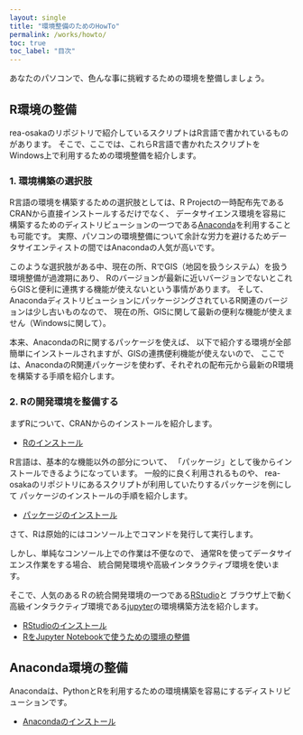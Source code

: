 ```yaml
---
layout: single
title: "環境整備のためのHowTo"
permalink: /works/howto/
toc: true
toc_label: "目次"
---
```


あなたのパソコンで、色んな事に挑戦するための環境を整備しましょう。


## R環境の整備

rea-osakaのリポジトリで紹介しているスクリプトはR言語で書かれているものがあります。
そこで、ここでは、これらR言語で書かれたスクリプトをWindows上で利用するための環境整備を紹介します。

### 1. 環境構築の選択肢

R言語の環境を構築するための選択肢としては、R Projectの一時配布先であるCRANから直接インストールするだけでなく、
データサイエンス環境を容易に構築するためのディストリビューションの一つである[Anaconda](https://www.anaconda.com)を利用することも可能です。
実際、パソコンの環境整備について余計な労力を避けるためデータサイエンティストの間ではAnacondaの人気が高いです。

このような選択肢がある中、現在の所、RでGIS（地図を扱うシステム）を扱う環境整備が過渡期にあり、
Rのバージョンが最新に近いバージョンでないとこれらGISと便利に連携する機能が使えないという事情があります。
そして、AnacondaディストリビューションにパッケージングされているR関連のバージョンは少し古いものなので、
現在の所、GISに関して最新の便利な機能が使えません（Windowsに関して）。

本来、AnacondaのRに関するパッケージを使えば、
以下で紹介する環境が全部簡単にインストールされますが、GISの連携便利機能が使えないので、
ここでは、AnacondaのR関連パッケージを使わず、それぞれの配布元から最新のR環境を構築する手順を紹介します。

### 2. Rの開発環境を整備する

まずRについて、CRANからのインストールを紹介します。

 - [Rのインストール](/works/howto/r/install/)

R言語は、基本的な機能以外の部分について、
「パッケージ」として後からインストールできるようになっています。
一般的に良く利用されるものや、
rea-osakaのリポジトリにあるスクリプトが利用していたりするパッケージを例にして
パッケージのインストールの手順を紹介します。

 - [パッケージのインストール](/works/howto/r/packageinstall/)

さて、Rは原始的にはコンソール上でコマンドを発行して実行します。

しかし、単純なコンソール上での作業は不便なので、
通常Rを使ってデータサイエンス作業をする場合、
統合開発環境や高級インタラクティブ環境を使います。

そこで、人気のあるＲの統合開発環境の一つである[RStudio](https://www.rstudio.com)と
ブラウザ上で動く高級インタラクティブ環境である[jupyter](http://jupyter.org/)の環境構築方法を紹介します。

 - [RStudioのインストール](/works/howto/r/rstudio_install/)
 - [RをJupyter Notebookで使うための環境の整備](/works/howto/r/jupyter_setting/)


## Anaconda環境の整備

Anacondaは、PythonとRを利用するための環境構築を容易にするディストリビューションです。

 - [Anacondaのインストール](/works/howto/anaconda/install/)

